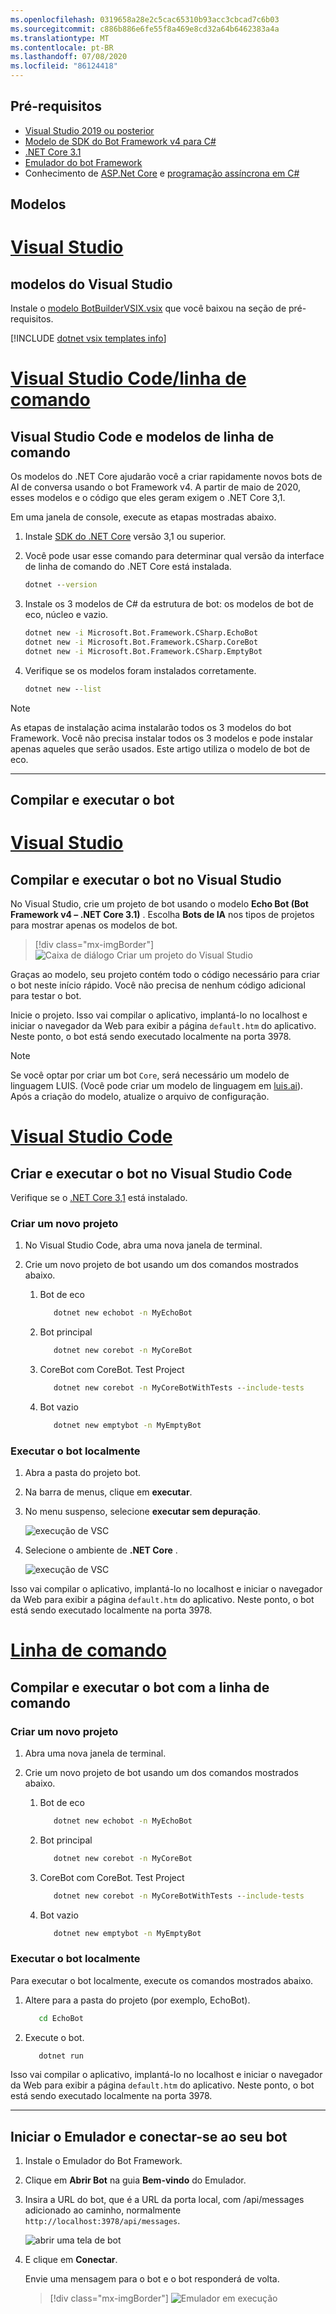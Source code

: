 ```yaml
---
ms.openlocfilehash: 0319658a28e2c5cac65310b93acc3cbcad7c6b03
ms.sourcegitcommit: c886b886e6fe55f8a469e8cd32a64b6462383a4a
ms.translationtype: MT
ms.contentlocale: pt-BR
ms.lasthandoff: 07/08/2020
ms.locfileid: "86124418"
---
```

## <a name="prerequisites"></a>Pré-requisitos

- [Visual Studio 2019 ou posterior](https://www.visualstudio.com/downloads)
- [Modelo de SDK do Bot Framework v4 para C#](https://aka.ms/bot-vsix)
- [.NET Core 3.1](https://dotnet.microsoft.com/download)
- [Emulador do bot Framework](https://aka.ms/bot-framework-emulator-readme)
- Conhecimento de [ASP.Net Core](https://docs.microsoft.com/aspnet/core/) e [programação assíncrona em C#](https://docs.microsoft.com/dotnet/csharp/programming-guide/concepts/async/index)


## <a name="templates"></a>Modelos

# <a name="visual-studio"></a>[Visual Studio](#tab/vs)

## <a name="visual-studio-templates"></a>modelos do Visual Studio

Instale o [modelo BotBuilderVSIX.vsix](https://aka.ms/bot-vsix) que você baixou na seção de pré-requisitos.

[!INCLUDE [dotnet vsix templates info](~/includes/vsix-templates-versions.md)]

# <a name="visual-studio-code--command-line"></a>[Visual Studio Code/linha de comando](#tab/vc+cl)

## <a name="visual-studio-code-and-command-line-templates"></a>Visual Studio Code e modelos de linha de comando

Os modelos do .NET Core ajudarão você a criar rapidamente novos bots de AI de conversa usando o bot Framework v4. A partir de maio de 2020, esses modelos e o código que eles geram exigem o .NET Core 3,1.

Em uma janela de console, execute as etapas mostradas abaixo.

1. Instale [SDK do .NET Core](https://dotnet.microsoft.com/download) versão 3,1 ou superior.
1. Você pode usar esse comando para determinar qual versão da interface de linha de comando do .NET Core está instalada.

   ```cmd
   dotnet --version
   ```

1. Instale os 3 modelos de C# da estrutura de bot: os modelos de bot de eco, núcleo e vazio.

   ```cmd
   dotnet new -i Microsoft.Bot.Framework.CSharp.EchoBot
   dotnet new -i Microsoft.Bot.Framework.CSharp.CoreBot
   dotnet new -i Microsoft.Bot.Framework.CSharp.EmptyBot
   ```

1. Verifique se os modelos foram instalados corretamente.

   ```cmd
   dotnet new --list
   ```

> [!NOTE]
> As etapas de instalação acima instalarão todos os 3 modelos do bot Framework. Você não precisa instalar todos os 3 modelos e pode instalar apenas aqueles que serão usados. Este artigo utiliza o modelo de bot de eco.

---

## <a name="build-and-run-the-bot"></a>Compilar e executar o bot

# <a name="visual-studio"></a>[Visual Studio](#tab/vs)

## <a name="build-and-run-the-bot-in-visual-studio"></a>Compilar e executar o bot no Visual Studio

No Visual Studio, crie um projeto de bot usando o modelo **Echo Bot (Bot Framework v4 – .NET Core 3.1)** . Escolha **Bots de IA** nos tipos de projetos para mostrar apenas os modelos de bot.

> [!div class="mx-imgBorder"]
> ![Caixa de diálogo Criar um projeto do Visual Studio](../media/azure-bot-quickstarts/bot-builder-dotnet-project-vs2019.png)

Graças ao modelo, seu projeto contém todo o código necessário para criar o bot neste início rápido. Você não precisa de nenhum código adicional para testar o bot.

Inicie o projeto. Isso vai compilar o aplicativo, implantá-lo no localhost e iniciar o navegador da Web para exibir a página `default.htm` do aplicativo. Neste ponto, o bot está sendo executado localmente na porta 3978.

> [!NOTE]
> Se você optar por criar um bot `Core`, será necessário um modelo de linguagem LUIS. (Você pode criar um modelo de linguagem em [luis.ai](https://www.luis.ai)). Após a criação do modelo, atualize o arquivo de configuração.

<!--
> [!NOTE]
> If you see that the message cannot be sent, you might need to restart your machine as ngrok didn't get the needed privileges on your system yet (only needs to be done one time).
-->

# <a name="visual-studio-code"></a>[Visual Studio Code](#tab/vc)

## <a name="build-and-run-the-bot-in-visual-studio-code"></a>Criar e executar o bot no Visual Studio Code

Verifique se o [.NET Core 3,1](https://dotnet.microsoft.com/download) está instalado.

### <a name="create-a-new-project"></a>Criar um novo projeto

1. No Visual Studio Code, abra uma nova janela de terminal.
1. Crie um novo projeto de bot usando um dos comandos mostrados abaixo.

   1. Bot de eco

      ```cmd
         dotnet new echobot -n MyEchoBot
      ```

   1. Bot principal

      ```cmd
         dotnet new corebot -n MyCoreBot
      ```

   1. CoreBot com CoreBot. Test Project

      ```cmd
         dotnet new corebot -n MyCoreBotWithTests --include-tests
      ```

   1. Bot vazio

      ```cmd
         dotnet new emptybot -n MyEmptyBot
      ```

### <a name="run-the-bot-locally"></a>Executar o bot localmente

1. Abra a pasta do projeto bot.
1. Na barra de menus, clique em **executar**.
1. No menu suspenso, selecione **executar sem depuração**.

   ![execução de VSC](../media/azure-bot-quickstarts/bot-builder-dotnet-vsc-run.png)

1. Selecione o ambiente de **.NET Core** .

   ![execução de VSC](../media/azure-bot-quickstarts/bot-builder-dotnet-vsc-environment.png)

Isso vai compilar o aplicativo, implantá-lo no localhost e iniciar o navegador da Web para exibir a página `default.htm` do aplicativo. Neste ponto, o bot está sendo executado localmente na porta 3978.

# <a name="command-line"></a>[Linha de comando](#tab/cl)

## <a name="build-and-run-the-bot-with-command-line"></a>Compilar e executar o bot com a linha de comando

### <a name="create-a-new-project"></a>Criar um novo projeto

1. Abra uma nova janela de terminal.
1. Crie um novo projeto de bot usando um dos comandos mostrados abaixo.

   1. Bot de eco

      ```cmd
         dotnet new echobot -n MyEchoBot
      ```

   1. Bot principal

      ```cmd
         dotnet new corebot -n MyCoreBot
      ```

   1. CoreBot com CoreBot. Test Project

      ```cmd
         dotnet new corebot -n MyCoreBotWithTests --include-tests
      ```

   1. Bot vazio

      ```cmd
         dotnet new emptybot -n MyEmptyBot
      ```

### <a name="run-the-bot-locally"></a>Executar o bot localmente

Para executar o bot localmente, execute os comandos mostrados abaixo.

1. Altere para a pasta do projeto (por exemplo, EchoBot).

   ```cmd
      cd EchoBot
   ```

1. Execute o bot.

   ```cmd
      dotnet run
   ```

Isso vai compilar o aplicativo, implantá-lo no localhost e iniciar o navegador da Web para exibir a página `default.htm` do aplicativo. Neste ponto, o bot está sendo executado localmente na porta 3978.

---

## <a name="start-the-emulator-and-connect-to-your-bot"></a>Iniciar o Emulador e conectar-se ao seu bot

1. Instale o Emulador do Bot Framework.

1. Clique em **Abrir Bot** na guia **Bem-vindo** do Emulador.

1. Insira a URL do bot, que é a URL da porta local, com /api/messages adicionado ao caminho, normalmente `http://localhost:3978/api/messages`.

   <!--This is the same process in the Emulator for all three languages.-->
   ![abrir uma tela de bot](../media/python/quickstart/open-bot.png)

1. E clique em **Conectar**.

   Envie uma mensagem para o bot e o bot responderá de volta.

   > [!div class="mx-imgBorder"]
   > ![Emulador em execução](../media/emulator-v4/cs-quickstart.png)
